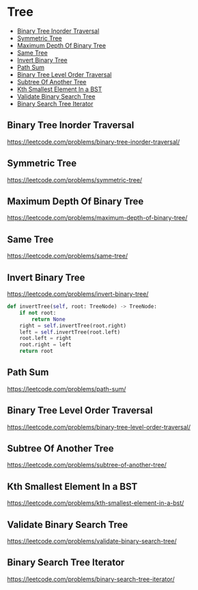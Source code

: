 # Tree

+ [Binary Tree Inorder Traversal](#binary-tree-inorder-traversal)
+ [Symmetric Tree](#symmetric-tree)
+ [Maximum Depth Of Binary Tree](#maximum-depth-of-binary-tree)
+ [Same Tree](#same-tree)
+ [Invert Binary Tree](#invert-binary-tree)
+ [Path Sum](#path-sum)
+ [Binary Tree Level Order Traversal](#binary-tree-level-order-traversal)
+ [Subtree Of Another Tree](#subtree-of-another-tree)
+ [Kth Smallest Element In a BST](#kth-smallest-element-in-a-bst)
+ [Validate Binary Search Tree](#validate-binary-search-tree)
+ [Binary Search Tree Iterator](#binary-search-tree-iterator)


## Binary Tree Inorder Traversal

https://leetcode.com/problems/binary-tree-inorder-traversal/



## Symmetric Tree

https://leetcode.com/problems/symmetric-tree/



## Maximum Depth Of Binary Tree

https://leetcode.com/problems/maximum-depth-of-binary-tree/



## Same Tree

https://leetcode.com/problems/same-tree/



## Invert Binary Tree

https://leetcode.com/problems/invert-binary-tree/
```python
def invertTree(self, root: TreeNode) -> TreeNode:
    if not root:
        return None
    right = self.invertTree(root.right)
    left = self.invertTree(root.left)
    root.left = right
    root.right = left
    return root

```



## Path Sum

https://leetcode.com/problems/path-sum/



## Binary Tree Level Order Traversal

https://leetcode.com/problems/binary-tree-level-order-traversal/



## Subtree Of Another Tree

https://leetcode.com/problems/subtree-of-another-tree/


## Kth Smallest Element In a BST

https://leetcode.com/problems/kth-smallest-element-in-a-bst/


## Validate Binary Search Tree

https://leetcode.com/problems/validate-binary-search-tree/


## Binary Search Tree Iterator

https://leetcode.com/problems/binary-search-tree-iterator/


